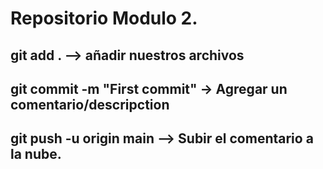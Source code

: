 # Repositorio Modulo 2.

## git add . --> añadir nuestros archivos

## git commit -m "First commit" -> Agregar un comentario/descripction

## git push -u origin main --> Subir el comentario a la nube.